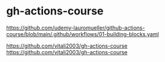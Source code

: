 # gh-actions-course
https://github.com/udemy-lauromueller/github-actions-course/blob/main/.github/workflows/01-building-blocks.yaml

https://github.com/vitali2003/gh-actions-course
https://github.com/vitali2003/gh-actions-course

